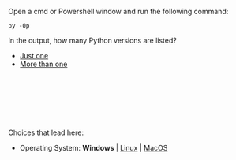 


Open a cmd or Powershell window and run the following command:
```
py -0p
```

In the output, how many Python versions are listed?



- [Just one](ci-fix-vscode.md)
- [More than one](ci-fix-vscode.md)




<br><br><br>
------
Choices that lead here:
- Operating System: **Windows** | [Linux](ci-vscode_osl.md) | [MacOS](ci-vscode_osm.md)
